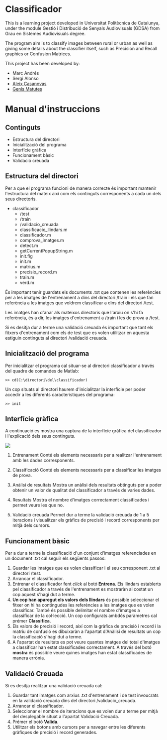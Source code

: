 Classificador
=============

This is a learning project developed in Universitat Politècnica de Catalunya, 
under the module Gestió i Distribució de Senyals Audiovisuals (GDSA) from Grau en Sistemes Audiovisuals degree.

The program aim is to classify images between rural or urban as well as giving some details about
the classifier itself, such as Precision and Recall graphics or Confusion Matrices.

This project has been developed by:
- Marc Andrés
- Sergi Alonso
- [Aleix Casanovas](http://github.com/aleics)
- [Genís Matutes](http://github.com/dor3nz)

Manual d'instruccions
=====================

Continguts
----------
- Estructura del directori
- Inicialització del programa
- Interfície gràfica
- Funcionament bàsic
- Validació creuada

Estructura del directori
------------------------
Per a que el programa funcioni de manera correcte és important mantenir
l'estructura del mateix així com els continguts corresponents a cada un dels
seus directoris.

- classificador
    - /test
    - /train
    - /validacio_creuada
    - classificacio_llindars.m
    - classificador.m
    - comprova_imatges.m
    - detect.m
    - getCurrentPopupString.m
    - init.fig
    - init.m
    - matrius.m
    - precisio_record.m
    - train.m
    - verd.m

És important tenir guardats els documents .txt que contenen les referències per
a les imatges de l'entrenament a dins del directori /train i els que fan
referència a les imatges que voldrem classificar a dins del directori /test.

Les imatges han d'anar als mateixos directoris que l'arxiu on s'hi fa
referència, és a dir, les imatges d'entrenament a /train i les de prova a
/test.

Si es desitja dur a terme una validació creuada és important que tant els
fitxers d'entrenament com els de test que es volen utilitzar en aquesta
estiguin continguts al directori /validació creuada.

Inicialització del programa
---------------------------
Per inicialitzar el programa cal situar-se al directori classificador a través
del quadre de comandes de Matlab:

    >> cd(C:\directori\del\classificador)

Un cop situats al directori haurem d'inicialitzar la interfície per poder
accedir a les diferents característiques del programa:

    >> init

Interfície gràfica
------------------
A continuació es mostra una captura de la interfície gràfica del classificador
i l'explicació dels seus continguts.

![](http://img.photobucket.com/albums/v488/karneater/screenshot_ui_zps507c1cff.png)

1. Entrenament
Conté els elements necessaris per a realitzar l'entrenament amb les dades
corresponents.

2. Classificació
Conté els elements necessaris per a classificar les imatges de prova.

3. Anàlisi de resultats
Mostra un anàlisi dels resultats obtinguts per a poder obtenir un valor de
qualitat del classificador a través de varies dades.

4. Resultats
Mostra el nombre d'imatges correctament classificades i permet veure les que
no.

5. Validació creuada
Permet dur a terme la validació creuada de 1 a 5 iteracions i visualitzar els
gràfics de precisió i record corresponents per mitjà dels cursors.

Funcionament bàsic
------------------
Per a dur a terme la classificació d'un conjunt d'imatges referenciades en un
document .txt cal seguir els següents passos:

1. Guardar les imatges que es volen classificar i el seu corresponent .txt al
   directori /test.
2. Arrancar el classificador.
3. Entrenar el classificador fent _click_ al botó **Entrena**. Els llindars
   establerts pel classificador a través de l'entrenament es mostraràn al
   costat un cop aquest s'hagi dut a terme.
4. **Un cop han aparegut els valors dels llindars** és possible seleccionar el
   fitxer on hi ha contingudes les referències a les imatges que es volen
   classificar. També és possible delimitar el nombre d'imatges a classificar
   de la col·lecció. Un cop configurats ambdós paràmetres cal prémer
   **Classifica**.
5. Els valors de precisió i record, així com la gràfica de precisió i record i
   la matriu de confusió es dibuixaràn a l'apartat d'Anàlisi de resultats un
   cop la classificació s'hagi dut a terme.
6. A l'apartat de resultats es pot veure quantes imatges del total d'imatges a
   classificar han estat classificades correctament. A través del botó **mostra**
   és possible veure quines imatges han estat classificades de manera errònia.

Validació Creuada
-----------------
Si es desitja realitzar una validació creuada cal:

1. Guardar tant imatges com arxius .txt d'entrenament i de test invoucrats en
   la validació creuada dins del directori /validacio_creuada.
2. Arrancar el classificador.
3. Seleccionar el nombre de iteracions que es volen dur a terme per mitjà del
   desplegable situat a l'apartat Validació Creuada.
4. Prémer el botó **Valida**.
5. Utilitzar els botons amb cursors per a navegar entre les diferents gràfiques
   de precisió i record generades.
